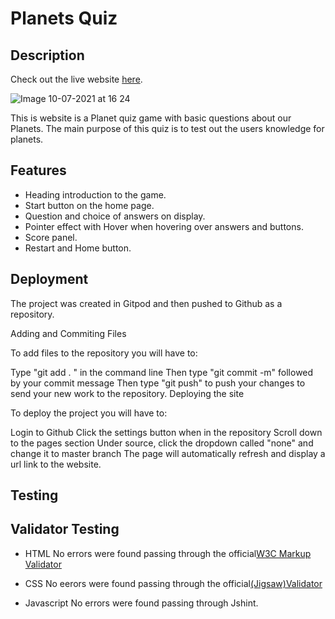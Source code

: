 # **Planets Quiz** #

## Description

Check out the live website [here](https://divine-97.github.io/Planets-Quiz/). 

![Image 10-07-2021 at 16 24](https://user-images.githubusercontent.com/81257331/125168100-a1765780-e19b-11eb-815c-d49c77751fc2.jpg)


This is website is a Planet quiz game with basic questions about our Planets. The main purpose of this quiz is to test out the users knowledge for planets.

## Features
* Heading introduction to the game.
* Start button on the home page.
* Question and choice of answers on display.
* Pointer effect with Hover when hovering over answers and buttons.
* Score panel.
* Restart and Home button.

## Deployment

The project was created in Gitpod and then pushed to Github as a repository.

Adding and Commiting Files

To add files to the repository you will have to:

Type "git add . " in the command line
Then type "git commit -m" followed by your commit message
Then type "git push" to push your changes to send your new work to the repository.
Deploying the site

To deploy the project you will have to:

Login to Github
Click the settings button when in the repository
Scroll down to the pages section
Under source, click the dropdown called "none" and change it to master branch
The page will automatically refresh and display a url link to the website.

## Testing
## Validator Testing

* HTML
 No errors were found passing through the official[W3C Markup Validator](https://validator.w3.org/)

* CSS
 No eerors were found passing through the official[(Jigsaw)Validator](https://jigsaw.w3.org/css-validator/validator?uri=https%3A%2F%2Fdivine-97.github.io%2FPlanets-Quiz%2F&profile=css3svg&usermedium=all&warning=1&vextwarning=&lang=en)
 
 * Javascript
  No errors were found passing through Jshint.
